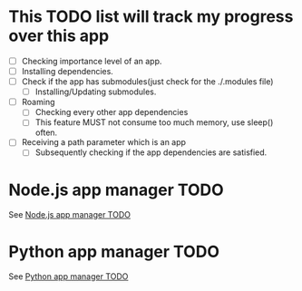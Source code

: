 # This TODO list will track my progress over this app

- [ ] Checking importance level of an app.
- [ ] Installing dependencies.
- [ ] Check if the app has submodules(just check for the ./.modules file)
	- [ ] Installing/Updating submodules.
- [ ] Roaming
	- [ ] Checking every other app dependencies
	- [ ] This feature MUST not consume too much memory, use sleep() often.
- [ ] Receiving a path parameter which is an app
	<!-- This is how repository mirror will install dependencies -->
	- [ ] Subsequently checking if the app dependencies are satisfied.

# Node.js app manager TODO

See [Node.js app manager TODO](../nodejs-app-manager/TODO.md)

# Python app manager TODO

See [Python app manager TODO](../python_app_manager/TODO.md)
